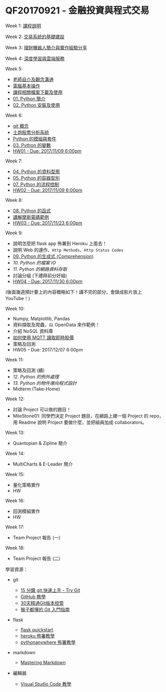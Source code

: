 ﻿# QF20170921 - 金融投資與程式交易

Week 1: [課程說明](https://hackpad.com/jZfGAGEMb3P)

Week 2: [交易系統的基礎建設](https://www.dropbox.com/s/1i5ze65mj2v2h01/%E4%BA%A4%E6%98%93%E7%B3%BB%E7%B5%B1%E7%9A%84%E5%9F%BA%E7%A4%8E%E5%BB%BA%E8%A8%AD.pptx?dl=0)

Week 3: [理財機器人簡介與實作經驗分享](https://www.slideshare.net/philipzh/ss-80462412)

Week 4: [深度學習與雲端服務](https://goo.gl/fqanpZ)

Week 5:

* [老師自介及觀念溝通](https://docs.google.com/presentation/d/1yiHpywvv7jQJR6FBgPzDf4WM_KyKIC4TzekVxVawQgk/edit?usp=sharing)
* [電腦基本操作](https://docs.google.com/presentation/d/1H_KG0rW5JiAnfb6pxEKJGDs2vERoHuS9v67nN2P8-lQ/edit?usp=sharing)
* [課程相關檔案下載及使用](https://www.youtube.com/watch?v=2aNB6HeqVKo&list=PLj4JWjo5dOC4ModtacLGuIhnRRbJurhpC&index=4&t=39s)
* [01. Python 簡介](https://goo.gl/5qr99A)
* [02. Python 安裝及使用](https://goo.gl/WvheQb)

Week 6:

* [git 概念](https://docs.google.com/presentation/d/1nygsgO0m3AklTn-1_7V41iW_-xWjJoFR_r1g0CnzoKo/edit?usp=sharing)
* [土炮股票分析系統](https://www.youtube.com/watch?v=zBtLOMBcH6E)
* [Python 的模組與套件](https://github.com/victorgau/QF20170921/tree/master/module_demo)
* [03. Python 的變數](https://goo.gl/9g3Hme)
* [HW01 - Due: 2017/11/09 6:00pm](https://github.com/victorgau/QF20170921/tree/master/HW01)

Week 7:

* [04. Python 的資料型態](https://goo.gl/UbjntQ)
* [05. Python 的容器型別](https://goo.gl/rytdCn)
* [07. Python 的流程控制](https://goo.gl/qn8chd)
* [HW02 - Due: 2017/11/09 6:00pm](https://github.com/victorgau/QF20170921/tree/master/HW02)

Week 8:

* [08. Python 的函式](https://goo.gl/emMFPT)
* [講解摩斯電碼範例](https://github.com/victorgau/QF20170921/tree/master/morse_code_demo)
* [HW03 - Due: 2017/11/23 6:00pm](https://github.com/victorgau/QF20170921/tree/master/HW03)

Week 9:

* 說明怎麼把 flask app 佈署到 Heroku 上面去！
* 說明 Web 的運作、`Http Methods`、`Http Status Codes`
* [09. Python 的生成式 (Comprehension)](https://goo.gl/NKQyFE)
* *10. Python 的檔案 IO*
* *11. Python 的網路資料存取*
* 討論分組 (下禮拜前分好組)
* [HW04 - Due: 2017/11/30 6:00pm](https://github.com/victorgau/QF20170921/tree/master/HW04)

(後面幾週預計要上的內容概略如下！講不完的部分，會錄成影片放上 YouTube！)

Week 10:

* Numpy, Matplotlib, Pandas
* 資料擷取及爬蟲，以 OpenData 來作範例！
* 介紹 NoSQL 資料庫
* [如何使用 MQTT 讀取即時股價](https://www.youtube.com/watch?v=TvppQakKm20&list=PLj4JWjo5dOC4ModtacLGuIhnRRbJurhpC&index=13)
* 策略及回測
* HW05 - Due: 2017/12/07 6:00pm

Week 11:

* 策略及回測 (續)
* *12. Python 的例外處理*
* *13. Python 的物件導向程式設計*
* Midterm (Take-Home)

Week 12:

* 討論 Project 可以做的題目！
* MileStone01: 同學們決定 Project 題目，在網路上建一個 Project 的 repo，用 Readme 說明 Project 要做什麼，並把組員加成 collaborators。

Week 13:

* Quantopian & Zipline 簡介

Week 14:

* MultiCharts & E-Leader 簡介

Week 15:

* 量化策略實作
* HW

Week 16:

* 回測模組實作
* HW

Week 17:

* Team Project 報告 (一)

Week 18:

* Team Project 報告 (二)

學習資源：

* git

  * [15 分鐘 git 快速上手 - Try Git](https://try.github.io)
  * [GitHub 教學](https://www.youtube.com/watch?v=py3n6gF5Y00)
  * [30天精通Git版本控管](https://ithelp.ithome.com.tw/users/20004901/ironman/525)
  * [猴子都懂的 Git 入門指南](https://backlog.com/git-tutorial/tw/)

* flask

  * [flask quickstart](http://flask.pocoo.org/docs/0.12/quickstart/)
  * [heroku 佈署教學](https://github.com/twtrubiks/Deploying-Flask-To-Heroku)
  * [pythonanywhere 佈署教學](https://www.youtube.com/watch?v=M4sxSoRZLtI)

* markdown

  * [Mastering Markdown](https://guides.github.com/features/mastering-markdown/)

* 編輯器

  * [Visual Studio Code 教學](https://www.youtube.com/playlist?list=PL4eoLKmwShjvh9B8zLkGxTos_OUoZhkNv)
